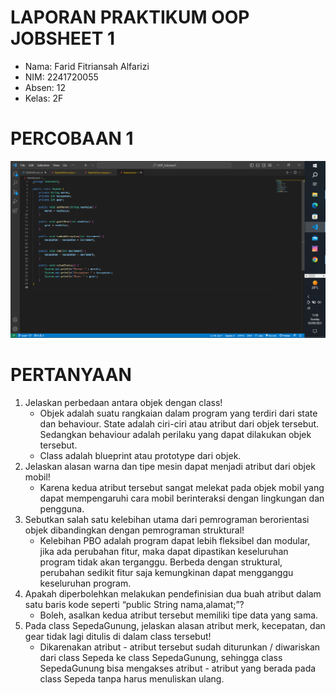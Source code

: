 # LAPORAN PRAKTIKUM OOP JOBSHEET 1

- Nama: Farid Fitriansah Alfarizi
- NIM: 2241720055
- Absen: 12
- Kelas: 2F

# PERCOBAAN 1

<img src="img/Percobaan1.png">

# PERTANYAAN

1. Jelaskan perbedaan antara objek dengan class!
   - Objek adalah suatu rangkaian dalam program yang terdiri dari state dan behaviour. State adalah ciri-ciri atau atribut dari objek tersebut. Sedangkan behaviour adalah perilaku yang dapat dilakukan objek tersebut.
   - Class adalah blueprint atau prototype dari objek.
2. Jelaskan alasan warna dan tipe mesin dapat menjadi atribut dari objek mobil!
   - Karena kedua atribut tersebut sangat melekat pada objek mobil yang dapat mempengaruhi cara mobil berinteraksi dengan lingkungan dan pengguna.
3. Sebutkan salah satu kelebihan utama dari pemrograman berorientasi objek dibandingkan
   dengan pemrograman struktural!
   - Kelebihan PBO adalah program dapat lebih fleksibel dan modular, jika ada perubahan fitur, maka dapat dipastikan keseluruhan program tidak akan terganggu. Berbeda dengan struktural, perubahan sedikit fitur saja kemungkinan dapat mengganggu keseluruhan program.
4. Apakah diperbolehkan melakukan pendefinisian dua buah atribut dalam satu baris kode seperti
   “public String nama,alamat;”?
   - Boleh, asalkan kedua atribut tersebut memiliki tipe data yang sama.
5. Pada class SepedaGunung, jelaskan alasan atribut merk, kecepatan, dan gear tidak lagi ditulis di
   dalam class tersebut!
   - Dikarenakan atribut - atribut tersebut sudah diturunkan / diwariskan dari class Sepeda ke class SepedaGunung, sehingga class SepedaGunung bisa mengakses atribut - atribut yang berada pada class Sepeda tanpa harus menuliskan ulang.
